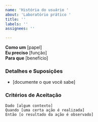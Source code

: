 ```yaml
---
name: 'História do usuário '
about: 'Laboratório prático '
title: ''
labels: ''
assignees: ''

---
```


**Como um** [papel]  
 **Eu preciso** [função]  
 **Para que** [benefício]  
   
 ### Detalhes e Suposições
 * [documente o que você sabe]
   
 ### Critérios de Aceitação  
   
 ```gherkin
 Dado [algum contexto]
 Quando [uma certa ação é realizada]
 Então [o resultado da ação é observado]
 ```
